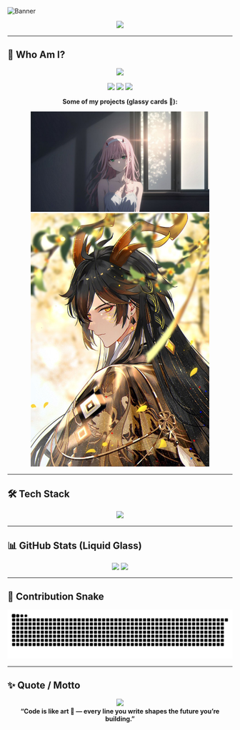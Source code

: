 <!-- Banner -->
![Banner](https://capsule-render.vercel.app/api?type=blur&height=300&color=gradient&text=Yo!%20I'm%20Bismay&desc=Code%20Enthusiast%20%7C%20Open-source%20Learner%20%7C%20Dev.to%20Writer&fontAlign=50&fontSize=70&descSize=20&descAlignY=53&descAlign=59&fontAlignY=40&fontColor=FFFFFF)

<p align="center">
  <img src="https://readme-typing-svg.herokuapp.com?font=Fira+Code&size=24&duration=3000&pause=1000&color=36BCF7&center=true&vCenter=true&width=600&lines=Welcome+to+my+GitHub+👨‍💻;Always+learning+%26+building;Exploring+Cloud+%26+DevOps;Writing+on+Dev.to;Open+to+collaboration!" />
</p>

---

## 👾 Who Am I?  

<p align="center">
  <img src="https://media.giphy.com/media/WUlplcMpOCEmTGBtBW/giphy.gif" width="160" />
</p>

<p align="center">
  <img src="https://img.shields.io/badge/Developer-in--Progress-00FFF7?style=for-the-badge&logo=codeforces&logoColor=white&labelColor=1a1a1a" />
  <img src="https://img.shields.io/badge/Dev.to-Writer-FF61D8?style=for-the-badge&logo=devdotto&logoColor=white&labelColor=1a1a1a" />
  <img src="https://img.shields.io/badge/Open--Source-Collaborator-FFD700?style=for-the-badge&logo=github&logoColor=black&labelColor=1a1a1a" />
</p>

<p align="center">
  <b>Some of my projects (glassy cards 💎):</b>
</p>

<p align="center">
  <a href="https://github.com/Bismay-exe/Beautiful-Notes">
    <img src="assets/card2.png" width="400px" />
  </a>
  <a href="https://github.com/Bismay-exe/My-Heavenly-Archive">
    <img src="assets/card8.png" width="400px" />
  </a>
</p>

---

## 🛠️ Tech Stack  

<p align="center">
  <img src="https://skillicons.dev/icons?i=python,java,cpp,html,css,js,nodejs,react,git,github,docker,linux,vscode&theme=dark" />
</p>

---

## 📊 GitHub Stats (Liquid Glass)  

<p align="center">
  <img src="https://github-readme-stats.vercel.app/api?username=Bismay-exe&show_icons=true&theme=transparent&bg_color=30,000000,434343&title_color=FF61D8&text_color=FFFFFF&icon_color=00FFF7&hide_border=true" height="180" />
  <img src="https://github-readme-streak-stats.herokuapp.com?user=Bismay-exe&theme=transparent&background=000000&ring=00FFF7&fire=FF61D8&currStreakLabel=FFD700&sideNums=FFFFFF&hide_border=true" height="180" />
</p>

---

## 🐍 Contribution Snake  

<p align="center">
  <img src="https://raw.githubusercontent.com/Bismay-exe/Bismay-exe/output/github-contribution-grid-snake.svg" alt="snake" />
</p>

---

## ✨ Quote / Motto  

<p align="center">
  <img src="https://media.giphy.com/media/3o7aD2saalBwwftBIY/giphy.gif" width="100"/><br>
  <b>“Code is like art 🎨 — every line you write shapes the future you’re building.”</b>
</p>
